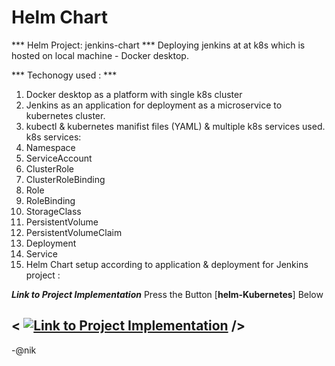 # Helm Chart

*** Helm Project: jenkins-chart  ***
  Deploying jenkins at at k8s which is hosted on local machine - Docker desktop.

*** Techonogy used : *** 
1. Docker desktop as a platform with single k8s cluster
2. Jenkins as an application for deployment as a microservice to kubernetes cluster.
3. kubectl & kubernetes manifist files (YAML) & multiple k8s services used.
  k8s services:
  1. Namespace
  2. ServiceAccount
  3. ClusterRole
  4. ClusterRoleBinding
  5. Role
  6. RoleBinding
  7. StorageClass
  8. PersistentVolume
  9. PersistentVolumeClaim
  10. Deployment
  11. Service
4. Helm Chart setup according to application & deployment for Jenkins project : 

***Link to Project Implementation***
Press the Button [**helm-Kubernetes**] Below  

< [![Link to Project Implementation](https://img.shields.io/badge/helm-Kubernetes-326CE5?style=flat-square&logo=Kubernetes&logoColor=ffffff)](https://github.com/AnikG-Org/devops-practice/blob/main/kubernetes/helm/helm-project.pdf) />
-----
-@nik
